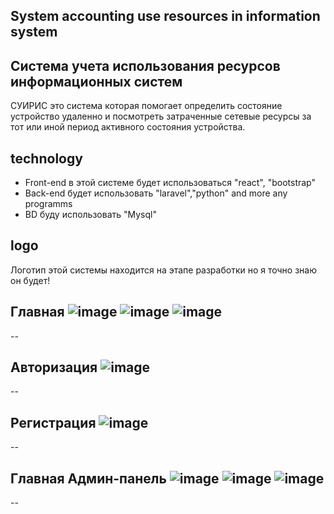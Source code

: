 
## System accounting use resources in information system
## Система учета использования ресурсов информационных систем

СУИРИС это система которая помогает определить состояние устройство удаленно и посмотреть затраченные сетевые ресурсы за тот или иной период активного состояния устройства.
## technology
- Front-end в этой системе будет использоваться "react", "bootstrap"
- Back-end будет использовать "laravel","python" and more any programms
- BD буду использовать "Mysql"
## logo
Логотип этой системы находится на этапе разработки но я точно знаю он будет!

## Главная ![image](https://github.com/user-attachments/assets/0f60509d-4990-41f9-ad3d-0f9be00eb495) ![image](https://github.com/user-attachments/assets/d243d8c3-a9b1-4b53-b8d2-0d66d19c5326) ![image](https://github.com/user-attachments/assets/78868339-dbad-4676-986b-a483b0d83e20)



--
## Авторизация ![image](https://github.com/user-attachments/assets/12cd62f2-be7c-493d-844a-ffdc7e884bd1)

--
## Регистрация ![image](https://github.com/user-attachments/assets/e4ba4c4b-7972-4089-91a7-f2879414f03f)

--
## Главная Админ-панель ![image](https://github.com/user-attachments/assets/6a1c825c-2662-4738-aff4-ed9566d5472d) ![image](https://github.com/user-attachments/assets/d49b04b5-cb43-431c-8f6b-92c322ae849d) ![image](https://github.com/user-attachments/assets/c080abb6-9ec7-4828-8114-57b6fb36203f)



--
